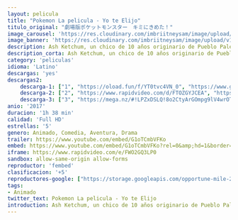 ```yaml
---
layout: pelicula
title: "Pokemon La pelicula - Yo te Elijo"
titulo_original: "劇場版ポケットモンスター　キミにきめた！"
image_carousel: 'https://res.cloudinary.com/imbriitneysam/image/upload/v1542499134/yp-poster-min.jpg'
image_banner: 'https://res.cloudinary.com/imbriitneysam/image/upload/v1542499134/yo-banner-min.jpg'
description: Ash Ketchum, un chico de 10 años originario de Pueblo Paleta esta a punto de ver uno de sus sueños hacerse realidad - convertirse en Maestro Pokémon. Para esto necesita recibir su primer Pokémon de manos del profesor Oak, aunque este chico que sueña con todas las aventuras que va a tener, jamás imaginó terminar con un indiciplinado Pikachu.
description_corta: Ash Ketchum, un chico de 10 años originario de Pueblo Paleta esta a punto de ver uno de sus sueños hacerse realidad - convertirse en Maestro Pokémon. Para esto necesita recibir su primer Pokémon de manos del...
category: 'peliculas'
idioma: 'Latino'
descargas: 'yes'
descargas2:
    descarga-1: ["1", "https://oload.fun/f/YT0tvc4VN_0", "https://www.google.com/s2/favicons?domain=openload.co","OpenLoad","https://res.cloudinary.com/imbriitneysam/image/upload/v1541473684/mexico.png", "Latino", "Full HD"]
    descarga-2: ["2", "https://www.rapidvideo.com/d/FTOZGYJCEA", "https://www.google.com/s2/favicons?domain=www.rapidvideo.com","RapidVideo","https://res.cloudinary.com/imbriitneysam/image/upload/v1541473684/mexico.png", "Latino", "Full HD"]
    descarga-3: ["3", "https://mega.nz/#!LPZxDSLQ!8o2CtyArGOmpg9lV4wrOTL6AcGmcUSA-IZRtj8fyfvk", "https://www.google.com/s2/favicons?domain=mega.nz","Mega","https://res.cloudinary.com/imbriitneysam/image/upload/v1541473684/mexico.png", "Latino", "Full HD"]
anio: '2017'
duracion: '1h 38 min'
calidad: 'Full HD'
estrellas: '5'
genero: Animado, Comedia, Aventura, Drama
trailer: https://www.youtube.com/embed/G1oTCmbVFKo
embed: https://www.youtube.com/embed/G1oTCmbVFKo?rel=0&amp;hd=1&border=0&wmode=opaque&enablejsapi=1&modestbranding=1&controls=1&showinfo=1
iframe: https://www.rapidvideo.com/e/FWO2GQ3LP0
sandbox: allow-same-origin allow-forms
reproductor: 'fembed'
clasificacion: '+5'
reproductores-google: ["https://storage.googleapis.com/opportune-mile-250902.appspot.com/cv6595896ltv3.mp4"]
tags:
- Animado
twitter_text: Pokemon La pelicula - Yo te Elijo
introduction: Ash Ketchum, un chico de 10 años originario de Pueblo Paleta esta a punto de ver uno de sus sueños hacerse realidad - convertirse en Maestro Pokémon. Para esto necesita recibir su primer Pokémon de manos del...
---
```












